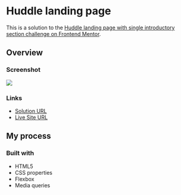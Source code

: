 # Huddle landing page

This is a solution to the [Huddle landing page with single introductory section challenge on Frontend Mentor](https://www.frontendmentor.io/challenges/huddle-landing-page-with-a-single-introductory-section-B_2Wvxgi0).

## Overview

### Screenshot

![](https://i.postimg.cc/FRpppH0n/image.png)

### Links

- [Solution URL](https://www.frontendmentor.io/solutions/responsive-landing-page-using-flexbox-yQjuUrfsqw)
- [Live Site URL](https://ei7mo.github.io/huddle-landing-page/)

## My process

### Built with

- HTML5
- CSS properties
- Flexbox
- Media queries
